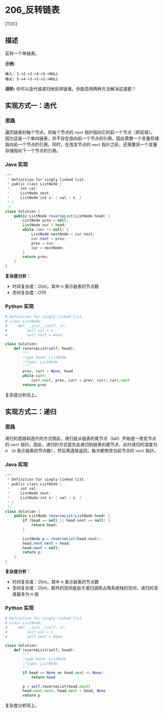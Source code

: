 # 206_反转链表

[TOC]

## 描述

反转一个单链表。

**示例:**

```
输入: 1->2->3->4->5->NULL
输出: 5->4->3->2->1->NULL
```

**进阶:**
你可以迭代或递归地反转链表。你能否用两种方法解决这道题？

## 实现方式一：迭代

### 思路

遍历链表的每个节点，将每个节点的 `next` 指针指向它的前一个节点（即前驱）。因为这是一个单向链表，并不存在指向前一个节点的引用，因此需要一个变量存储指向前一个节点的引用。同时，在改变节点的 `next` 指针之前，还需要另一个变量存储指向下一个节点的引用。

### Java 实现

```java
/**
 * Definition for singly-linked list.
 * public class ListNode {
 *     int val;
 *     ListNode next;
 *     ListNode(int x) { val = x; }
 * }
 */
class Solution {
    public ListNode reverseList(ListNode head) {
        ListNode prev = null;
        ListNode cur = head;
        while (cur != null) {
        	ListNode nextNode = cur.next;
        	cur.next = prev;
        	prev = cur;
        	cur = nextNode;
        }
        return prev;
    }
}
```

**复杂度分析：**

- 时间复杂度：$O(n)$，其中 $n$ 表示链表的节点数
- 空间复杂度：$O(1)$

### Python 实现

```python
# Definition for singly-linked list.
# class ListNode:
#     def __init__(self, x):
#         self.val = x
#         self.next = None

class Solution:
    def reverseList(self, head):
        """
        :type head: ListNode
        :rtype: ListNode
        """
        prev, curr = None, head
        while curr:
            curr.next, prev, curr = prev, curr, curr.next
        return prev
```

复杂度分析同上。

## 实现方式二：递归

### 思路

递归的思路和迭代的方式相反，递归是从链表的尾节点（tail）开始逐一改变节点的 `next` 指针。因此，递归的方式首先会递归到链表的尾节点，此时递归的深度为 $n$ （$n$ 表示链表的节点数），然后再逐层返回，每次都修改当前节点的 `next` 指针。

### Java 实现

```java
/**
 * Definition for singly-linked list.
 * public class ListNode {
 *     int val;
 *     ListNode next;
 *     ListNode(int x) { val = x; }
 * }
 */
class Solution {
    public ListNode reverseList(ListNode head) {
        if (head == null || head.next == null) {
            return head;
        }
        
        ListNode p = reverseList(head.next);
        head.next.next = head;
        head.next = null;
        return p;
    }
}
```

**复杂度分析：**

- 时间复杂度：$O(n)$，其中 $n$ 表示链表的节点数
- 空间复杂度：$O(n)$，额外的空间是由于递归调用占用系统栈的空间，递归的深度最多为 $n$ 层

### Python 实现

```python
# Definition for singly-linked list.
# class ListNode:
#     def __init__(self, x):
#         self.val = x
#         self.next = None

class Solution:
    def reverseList(self, head):
        """
        :type head: ListNode
        :rtype: ListNode
        """
        if head == None or head.next == None:
            return head
        
        p = self.reverseList(head.next)
        head.next.next, head.next = head, None
        return p  
```

复杂度分析同上。